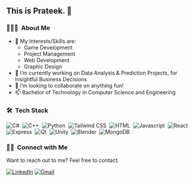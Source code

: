 <h2>This is Prateek. 🦝</h2>

### 👨🏻‍💻 &nbsp;About Me
- 👀 My Interests/Skills are:
  - Game Development
  - Project Management
  - Web Development
  - Graphic Design
- 🌱 I’m currently working on Data Analysis & Prediction Projects, for insightful Business Decisions
- 💞️ I’m looking to collaborate on anything fun!
- 📫 Bachelor of Technology in Computer Science and Engineering

<!--
### ⚙️ &nbsp;GitHub Analytics
<br>
<a href="https://github.com/PrateekTh">
  <p align="center">
    <img src="https://github-readme-stats.vercel.app/api?username=PrateekTh&show_icons=true" alt="PrateekTh" style="width:40%;"/>
    <img src="https://github-readme-streak-stats.herokuapp.com/?user=PrateekTh&layout=compact" alt="PrateekTh" style="width:40%;"/>
  </p>  
</a>
<br>
-->

### 🛠 &nbsp;Tech Stack

![C#](https://img.shields.io/badge/C%23-239120?style=for-the-badge&logo=c-sharp&logoColor=white)&nbsp;
![C++](https://img.shields.io/badge/c++%20-%2300599C.svg?&style=for-the-badge&logo=c%2B%2B&ogoColor=white)&nbsp;
![Python](https://img.shields.io/badge/python%20-%2314354C.svg?&style=for-the-badge&logo=python&logoColor=white)&nbsp;
![Tailwind CSS](https://img.shields.io/badge/Tailwind_CSS-38B2AC?style=for-the-badge&logo=tailwind-css&logoColor=white)&nbsp;
![HTML](https://img.shields.io/badge/html5%20-%23E34F26.svg?&style=for-the-badge&logo=html5&logoColor=white)&nbsp;
![Javascript](https://img.shields.io/badge/JavaScript-F7DF1E?style=for-the-badge&logo=javascript&logoColor=black)&nbsp;
![React](https://img.shields.io/badge/React-20232A?style=for-the-badge&logo=react&logoColor=61DAFB)&nbsp;
![Express](https://img.shields.io/badge/express.js-%23404d59.svg?style=for-the-badge&logo=express&logoColor=%2361DAFB)&nbsp;
![Qt](https://img.shields.io/badge/Qt-%23217346.svg?style=for-the-badge&logo=Qt&logoColor=white)&nbsp;
![Unity](https://img.shields.io/badge/Unity-100000?style=for-the-badge&logo=unity&logoColor=white)&nbsp;
![Blender](https://img.shields.io/badge/blender%20-%23F5792A.svg?&style=for-the-badge&logo=blender&logoColor=white)&nbsp;
![MongoDB](https://img.shields.io/badge/MongoDB-4EA94B?style=for-the-badge&logo=mongodb&logoColor=white)&nbsp;


### 🤝🏻 &nbsp;Connect with Me

<p>Want to reach out to me? Feel free to contact.</p>
<a rel="noreferrer"href="https://www.linkedin.com/in/prateek-thakur-ba0498203" target="_blank" ><img alt="LinkedIn" src="https://img.shields.io/badge/linkedin%20-%230077B5.svg?&style=for-the-badge&logo=linkedin&logoColor=white"/></a>
<a href="mailto:prateek33thakur@gmail.com"><img alt="Gmail" src="https://img.shields.io/badge/Gmail-D14836?style=for-the-badge&logo=gmail&logoColor=white" /></a>
</p>

<!---
PrateekTh/PrateekTh is a ✨ special ✨ repository because its `README.md` (this file) appears on your GitHub profile.
You can click the Preview link to take a look at your changes.
--->
